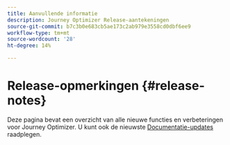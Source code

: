 ```yaml
---
title: Aanvullende informatie
description: Journey Optimizer Release-aantekeningen
source-git-commit: b7c3b0e683cb5ae173c2ab979e3558cd0dbf6ee9
workflow-type: tm+mt
source-wordcount: '28'
ht-degree: 14%

---
```



# Release-opmerkingen {#release-notes}

Deze pagina bevat een overzicht van alle nieuwe functies en verbeteringen voor Journey Optimizer.
U kunt ook de nieuwste [Documentatie-updates](documentation-updates.md) raadplegen.